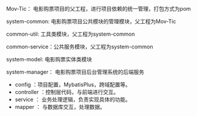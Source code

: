 Mov-Tic： 电影购票项目的父工程，进行项目依赖的统一管理，打包方式为pom

system-common:  电影购票项目公共模块的管理模块，父工程为Mov-Tic

common-util:    工具类模块，父工程为system-common

common-service：公共服务模块，父工程为system-common

system-model:  电影购票实体类模块

system-manager： 电影购票项目后台管理系统的后端服务

- config ：项目配置，MybatisPlus，跨域配置等。
- controller ：控制层代码，与前端进行交互。
- service ： 业务处理逻辑，负责实现具体的功能。
- mapper ： 与数据库交互，处理数据。